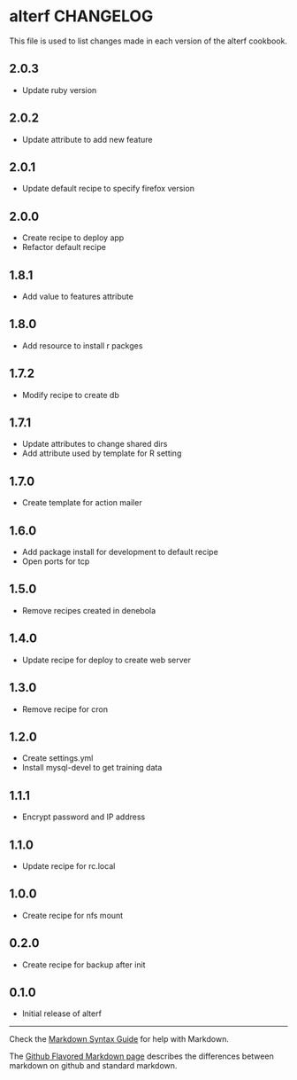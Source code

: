 # alterf CHANGELOG

This file is used to list changes made in each version of the alterf cookbook.

## 2.0.3
- Update ruby version

## 2.0.2
- Update attribute to add new feature

## 2.0.1
- Update default recipe to specify firefox version

## 2.0.0
- Create recipe to deploy app
- Refactor default recipe

## 1.8.1
- Add value to features attribute

## 1.8.0
- Add resource to install r packges

## 1.7.2
- Modify recipe to create db

## 1.7.1
- Update attributes to change shared dirs
- Add attribute used by template for R setting

## 1.7.0
- Create template for action mailer

## 1.6.0
- Add package install for development to default recipe
- Open ports for tcp

## 1.5.0
- Remove recipes created in denebola

## 1.4.0
- Update recipe for deploy to create web server

## 1.3.0
- Remove recipe for cron

## 1.2.0
- Create settings.yml
- Install mysql-devel to get training data

## 1.1.1
- Encrypt password and IP address

## 1.1.0
- Update recipe for rc.local

## 1.0.0
- Create recipe for nfs mount

## 0.2.0
- Create recipe for backup after init

## 0.1.0
- Initial release of alterf

- - -
Check the [Markdown Syntax Guide](http://daringfireball.net/projects/markdown/syntax) for help with Markdown.

The [Github Flavored Markdown page](http://github.github.com/github-flavored-markdown/) describes the differences between markdown on github and standard markdown.
